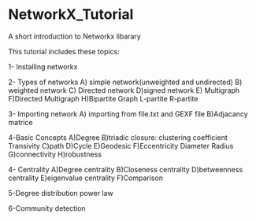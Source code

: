 # NetworkX_Tutorial
A short introduction to Networkx libarary

This tutorial includes these topics: 

1- Installing networkx

2- Types of networks
  A) simple network(unweighted and undirected)
  B) weighted network
  C) Directed network
  D)signed network
  E) Multigraph
  F)Directed Multigraph
  H)Bipartite Graph
      L-partite
      R-partite

3- Importing network
  A) importing from file.txt and GEXF file
  B)Adjacancy matrice 

4-Basic Concepts
  A)Degree
  B)triadic closure:
      clustering coefficient
      Transivity 
  C)path
  D)Cycle
  E)Geodesic 
  F)Eccentricity 
      Diameter 
      Radius
  G)connectivity 
  H)robustness

4- Centrality
  A)Degree centrality
  B)Closeness centrality
  D)betweenness centrality
  E)eigenvalue centrality 
  F)Comparison

5-Degree distribution
    power law

6-Community detection
